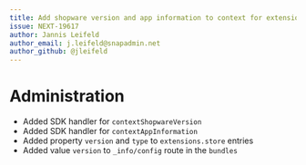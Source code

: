 ```yaml
---
title: Add shopware version and app information to context for extension SDK
issue: NEXT-19617
author: Jannis Leifeld
author_email: j.leifeld@snapadmin.net
author_github: @jleifeld
---
```

# Administration
* Added SDK handler for `contextShopwareVersion`
* Added SDK handler for `contextAppInformation`
* Added property `version` and `type` to `extensions.store` entries
* Added value `version` to `_info/config` route in the `bundles`
